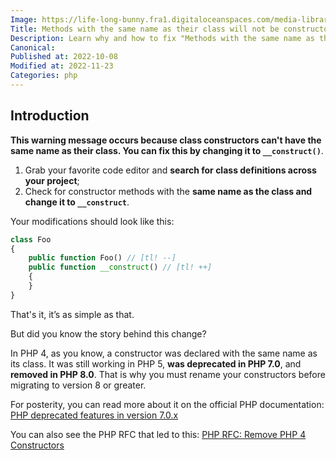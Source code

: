 ```yaml
---
Image: https://life-long-bunny.fra1.digitaloceanspaces.com/media-library/production/11/guy-coding-3_lpz0qy.jpg
Title: Methods with the same name as their class will not be constructors in a future version of PHP
Description: Learn why and how to fix "Methods with the same name as their class will not be constructors in a future version of PHP" warnings.
Canonical: 
Published at: 2022-10-08
Modified at: 2022-11-23
Categories: php
---
```


## Introduction

**This warning message occurs because class constructors can't have the same name as their class. You can fix this by changing it to `__construct()`**.

1. Grab your favorite code editor and **search for class definitions across your project**;
2. Check for constructor methods with the **same name as the class and change it to `__construct`**.

Your modifications should look like this:

```php
class Foo
{
    public function Foo() // [tl! --]
    public function __construct() // [tl! ++]
    {
    }
}
```

That's it, it’s as simple as that.

But did you know the story behind this change?

In PHP 4, as you know, a constructor was declared with the same name as its class. It was still working in PHP 5, **was deprecated in PHP 7.0**, and **removed in PHP 8.0**. That is why you must rename your constructors before migrating to version 8 or greater.

For posterity, you can read more about it on the official PHP documentation: [PHP deprecated features in version 7.0.x](https://www.php.net/manual/en/migration70.deprecated.php#migration70.deprecated.php4-constructors)

You can also see the PHP RFC that led to this: [PHP RFC: Remove PHP 4 Constructors](https://wiki.php.net/rfc/remove_php4_constructors)

